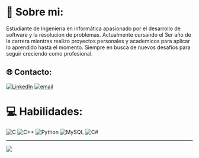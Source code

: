 # 💫 Sobre mi:
Estudiante de Ingeniería en informática apasionado por el desarrollo de software y la resolucion de problemas. Actualmente cursando el 3er año de la carrera mientras realizo proyectos personales y academicos para aplicar lo aprendido hasta el momento. Siempre en busca de nuevos desafíos para seguir creciendo como profesional.


## 🌐 Contacto:
[![LinkedIn](https://img.shields.io/badge/LinkedIn-%230077B5.svg?logo=linkedin&logoColor=white)](https://linkedin.com/in/https://www.linkedin.com/in/carlos-walker-tolosa-fernandez-stoll/) [![email](https://img.shields.io/badge/Email-D14836?logo=gmail&logoColor=white)](mailto:carloswtolosa@gmail.com) 

# 💻 Habilidades:
![C](https://img.shields.io/badge/c-%2300599C.svg?style=for-the-badge&logo=c&logoColor=white) ![C++](https://img.shields.io/badge/c++-%2300599C.svg?style=for-the-badge&logo=c%2B%2B&logoColor=white) ![Python](https://img.shields.io/badge/python-3670A0?style=for-the-badge&logo=python&logoColor=ffdd54) ![MySQL](https://img.shields.io/badge/mysql-4479A1.svg?style=for-the-badge&logo=mysql&logoColor=white) ![C#](https://img.shields.io/badge/c%23-%23239120.svg?style=for-the-badge&logo=csharp&logoColor=white)


---
[![](https://visitcount.itsvg.in/api?id=Tolosa-carlos&icon=0&color=0)](https://visitcount.itsvg.in)

<!-- Proudly created with GPRM ( https://gprm.itsvg.in ) -->
